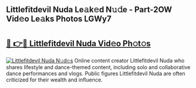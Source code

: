 ## Littlefitdevil Nuda Le𝚊k𝚎d N𝚞𝚍e - Part-2OW Vid𝚎o Le𝚊ks Photos LGWy7

# <h2><a href="http://fbbs0m.evod.top/?m=Littlefitdevil+Nuda">🔗 👉🔴 Littlefitdevil Nuda Vid𝚎o Ph𝚘t𝚘s</a></h2>

[![Littlefitdevil Nuda N𝚞d𝚎s](https://i.imgur.com/8V9OHl7.gif)](http://fbbs0m.evod.top/?m=Littlefitdevil+Nuda)
Online content creator Littlefitdevil Nuda who shares lifestyle and dance-themed content, including solo and collaborative dance performances and vlogs. Public figures Littlefitdevil Nuda are often criticized for their wealth and influence. 
